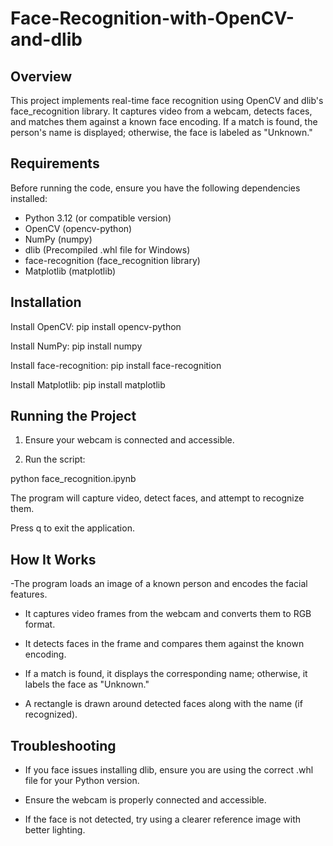 # Face-Recognition-with-OpenCV-and-dlib

## Overview

This project implements real-time face recognition using OpenCV and dlib's face_recognition library. It captures video from a webcam, detects faces, and matches them against a known face encoding. If a match is found, the person's name is displayed; otherwise, the face is labeled as "Unknown."

## Requirements

Before running the code, ensure you have the following dependencies installed:

- Python 3.12 (or compatible version)
- OpenCV (opencv-python)
- NumPy (numpy)
- dlib (Precompiled .whl file for Windows)
- face-recognition (face_recognition library)
- Matplotlib (matplotlib)

## Installation

Install OpenCV:
pip install opencv-python

Install NumPy:
pip install numpy

Install face-recognition:
pip install face-recognition

Install Matplotlib:
pip install matplotlib

## Running the Project

1. Ensure your webcam is connected and accessible.

2. Run the script:

python face_recognition.ipynb

The program will capture video, detect faces, and attempt to recognize them.

Press q to exit the application.

## How It Works

-The program loads an image of a known person and encodes the facial features.

- It captures video frames from the webcam and converts them to RGB format.

- It detects faces in the frame and compares them against the known encoding.

- If a match is found, it displays the corresponding name; otherwise, it labels the face as "Unknown."

- A rectangle is drawn around detected faces along with the name (if recognized).

## Troubleshooting

- If you face issues installing dlib, ensure you are using the correct .whl file for your Python version.

- Ensure the webcam is properly connected and accessible.

- If the face is not detected, try using a clearer reference image with better lighting.
